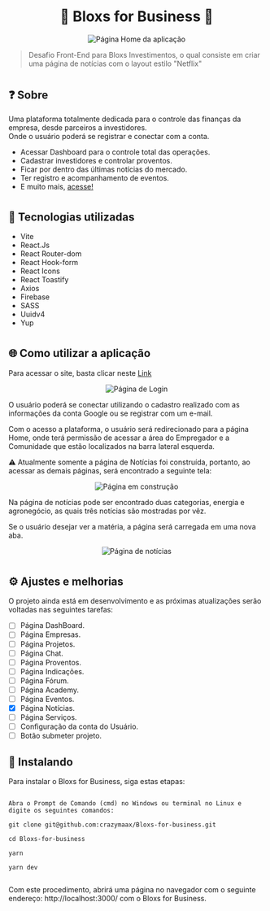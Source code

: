 <h1 align="center">
💼 Bloxs for Business 💼
</h1> 

<div align="center">
<img src="https://user-images.githubusercontent.com/95248203/178556930-dc48d09e-e496-4792-b0e7-7370fb7934a6.jpg" alt="Página Home da aplicação" title="Página Home da aplicação">
</div>

> Desafio Front-End para Bloxs Investimentos, o qual consiste em criar uma página de notícias com o layout estilo "Netflix"

#

## ❓ Sobre

Uma plataforma totalmente dedicada para o controle das finanças da empresa, desde parceiros a investidores.\
Onde o usuário poderá se registrar e conectar com a conta.
- Acessar Dashboard para o controle total das operações.
- Cadastrar investidores e controlar proventos.
- Ficar por dentro das últimas notícias do mercado.
- Ter registro e acompanhamento de eventos.
- E muito mais, <a href="LINK DO VERSEL">acesse!</a>

#

## 🧨 Tecnologias utilizadas

- Vite
- React.Js
- React Router-dom
- React Hook-form
- React Icons
- React Toastify
- Axios
- Firebase
- SASS
- Uuidv4
- Yup

#

## 🌐 Como utilizar a aplicação

Para acessar o site, basta clicar neste <a href="LINK DO VERSEL">Link</a>

<div align="center">
<img src="https://user-images.githubusercontent.com/95248203/178520676-5f81b46d-576e-49ea-a38a-8deca8495329.jpg" alt="Página de Login" title="Página de Login">
</div>

O usuário poderá se conectar utilizando o cadastro realizado com as informações da conta Google ou se registrar com um e-mail.

Com o acesso a plataforma, o usuário será redirecionado para a página Home, onde terá permissão de acessar a área do Empregador e a Comunidade que estão localizados na barra lateral esquerda.

⚠ Atualmente somente a página de Notícias foi construída, portanto, ao acessar as demais páginas, será encontrado a seguinte tela:

<div align="center">
<img src="https://user-images.githubusercontent.com/95248203/178556623-d27fe05b-46af-41c7-97fd-6ef4491d842b.jpg" alt="Página em construção" title="Página em construção">
</div>

Na página de notícias pode ser encontrado duas categorias, energia e agronegócio, as quais três notícias são mostradas por vêz.

Se o usuário desejar ver a matéria, a página será carregada em uma nova aba.

<div align="center">
<img src="https://user-images.githubusercontent.com/95248203/178558214-85400006-3648-4087-bb23-679e00d6d0b2.jpg" alt="Página de notícias" title="Página de notícias">
</div>


#

## ⚙ Ajustes e melhorias

O projeto ainda está em desenvolvimento e as próximas atualizações serão voltadas nas seguintes tarefas:

- [ ] Página DashBoard.
- [ ] Página Empresas.
- [ ] Página Projetos.
- [ ] Página Chat.
- [ ] Página Proventos.
- [ ] Página Indicações.
- [ ] Página Fórum.
- [ ] Página Academy.
- [ ] Página Eventos.
- [X] Página Notícias.
- [ ] Página Serviços.
- [ ] Configuração da conta do Usuário.
- [ ] Botão submeter projeto.

## 🚀 Instalando

Para instalar o Bloxs for Business, siga estas etapas:

```

Abra o Prompt de Comando (cmd) no Windows ou terminal no Linux e digite os seguintes comandos:

git clone git@github.com:crazymaax/Bloxs-for-business.git

cd Bloxs-for-business

yarn

yarn dev


```
Com este procedimento, abrirá uma página no navegador com o seguinte endereço: http://localhost:3000/ com o Bloxs for Business.